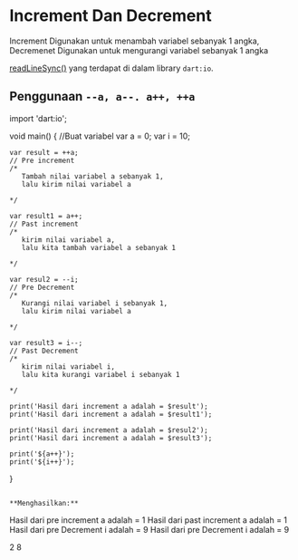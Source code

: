 # Increment Dan Decrement

Increment Digunakan untuk menambah variabel sebanyak 1 angka,
Decremenet Digunakan untuk mengurangi variabel sebanyak 1 angka

[readLineSync()](https:api.dart.dev/stable/1.10.1/dart-io/Stdin/readLineSync.html) yang terdapat  di dalam library `dart:io`.

##  Penggunaan `--a, a--. a++, ++a`

import 'dart:io';
 
void main()
{
    //Buat variabel
    var a = 0;
    var i = 10;

    var result = ++a;
    // Pre increment
    /* 
       Tambah nilai variabel a sebanyak 1,
       lalu kirim nilai variabel a
    
    */

    var result1 = a++;
    // Past increment
    /* 
       kirim nilai variabel a,
       lalu kita tambah variabel a sebanyak 1
    
    */

    var resul2 = --i;
    // Pre Decrement
    /* 
       Kurangi nilai variabel i sebanyak 1,
       lalu kirim nilai variabel a
    
    */

    var result3 = i--;
    // Past Decrement
    /* 
       kirim nilai variabel i,
       lalu kita kurangi variabel i sebanyak 1
    
    */

    print('Hasil dari increment a adalah = $result');
    print('Hasil dari increment a adalah = $result1');

    print('Hasil dari increment a adalah = $resul2');
    print('Hasil dari increment a adalah = $result3');

    print('${a++}');
    print('${i++}');
}
```

**Menghasilkan:**
```
Hasil dari pre increment a adalah = 1
Hasil dari past increment a adalah = 1
Hasil dari pre Decrement i adalah = 9
Hasil dari pre Decrement i adalah = 9

2
8
```